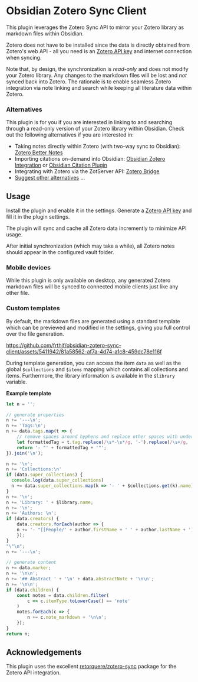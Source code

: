 # Obsidian Zotero Sync Client

This plugin leverages the Zotero Sync API to mirror your Zotero library as markdown files within Obsidian.

Zotero does not have to be installed since the data is directly obtained from Zotero's web API - all you need is an [Zotero API key](https://www.zotero.org/settings/keys/new) and internet connection when syncing.

Note that, by design, the synchronization is *read-only* and does not modify your Zotero library. Any changes to the markdown files will be lost and *not* synced back into Zotero. The rationale is to enable seamless Zotero integration via note linking and search while keeping all literature data within Zotero.

### Alternatives

This plugin is for you if you are interested in linking to and searching through a read-only version of your Zotero library within Obsidian. Check out the following alternatives if you are interested in:

- Taking notes directly within Zotero (with two-way sync to Obsidian): [Zotero Better Notes](https://github.com/windingwind/zotero-better-notes)
- Importing citations on-demand into Obsidian: [Obsidian Zotero Integration](https://github.com/mgmeyers/obsidian-zotero-integration) or [Obsidian Citation Plugin](https://github.com/hans/obsidian-citation-plugin)
- Integrating with Zotero via the ZotServer API: [Zotero Bridge](https://github.com/vanakat/zotero-bridge)
- [Suggest other alternatives](https://github.com/frthjf/obsidian-zotero-sync-client/issues) ...


## Usage

Install the plugin and enable it in the settings. Generate a [Zotero API key](https://www.zotero.org/settings/keys/new) and fill it in the plugin settings.

The plugin will sync and cache all Zotero data incremently to minimize API usage.

After initial synchronization (which may take a while), all Zotero notes should appear in the configured vault folder.

### Mobile devices

While this plugin is only available on desktop, any generated Zotero markdown files will be synced to connected mobile clients just like any other file.

### Custom templates

By default, the markdown files are generated using a standard template which can be previewed and modified in the settings, giving you full control over the file generation.

https://github.com/frthjf/obsidian-zotero-sync-client/assets/5411942/81a58562-af7a-4d74-a1c8-459dc78e116f

During template generation, you can access the item `data` as well as the global `$collections` and `$items` mapping which contains all collections and items. Furthermore, the library information is available in the `$library` variable.

**Example template**

```js
let n = '';

// generate properties
n += '---\n';
n += 'Tags:\n';
n += data.tags.map(t => {
    // remove spaces around hyphens and replace other spaces with underscores
    let formattedTag = t.tag.replace(/\s*-\s*/g, '-').replace(/\s+/g, '_');
    return '- "' + formattedTag + '"';
}).join('\n');

n += '\n';
n += 'Collections:\n'
if (data.super_collections) {
  console.log(data.super_collections)
  n += data.super_collections.map(k => '- ' + $collections.get(k).name).join('\n');
}
n += '\n';
n += 'Library: ' + $library.name;
n += '\n';
n += 'Authors: \n';
if (data.creators) {
	data.creators.forEach(author => {
	n += '- "[[People/' + author.firstName + ' ' + author.lastName + ']]"\n'; 
	});
}
"\"\n";
n += '---\n';

// generate content
n += data.marker;
n += '\n\n';
n += '## Abstract ' + '\n' + data.abstractNote + '\n\n';
n += '\n\n';
if (data.children) {
	const notes = data.children.filter(
		c => c.itemType.toLowerCase() == 'note'
	)
	notes.forEach(c => {
		n += c.note_markdown + '\n\n';
	});
}
return n;
```

## Acknowledgements

This plugin uses the excellent [retorquere/zotero-sync](https://github.com/retorquere/zotero-sync) package for the Zotero API integration.

